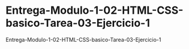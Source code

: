 # Entrega-Modulo-1-02-HTML-CSS-basico-Tarea-03-Ejercicio-1
Entrega-Modulo-1-02-HTML-CSS-basico-Tarea-03-Ejercicio-1
